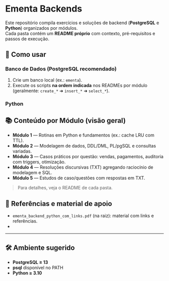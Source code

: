 # Ementa Backends

Este repositório compila exercícios e soluções de backend (**PostgreSQL** e **Python**) organizados por módulos.  
Cada pasta contém um **README próprio** com contexto, pré-requisitos e passos de execução.

## 🚀 Como usar
### Banco de Dados (PostgreSQL recomendado)
1. Crie um banco local (ex.: `ementa`).
2. Execute os scripts **na ordem indicada** nos READMEs por módulo (geralmente: `create_*` ➜ `insert_*` ➜ `select_*`).

### Python

## 📚 Conteúdo por Módulo (visão geral)
- **Módulo 1** — Rotinas em Python e fundamentos (ex.: cache LRU com TTL).  
- **Módulo 2** — Modelagem de dados, DDL/DML, PL/pgSQL e consultas variadas.  
- **Módulo 3** — Casos práticos por questão: vendas, pagamentos, auditoria com triggers, otimização.  
- **Módulo 4** — Resoluções discursivas (TXT) agregando raciocínio de modelagem e SQL.  
- **Módulo 5** — Estudos de caso/questões com respostas em TXT.

> Para detalhes, veja o README de cada pasta.

## 📎 Referências e material de apoio
- `ementa_backend_python_com_links.pdf` (na raiz): material com links e referências.
- 
---

## 🛠️ Ambiente sugerido
- **PostgreSQL ≥ 13**
- **psql** disponível no PATH
- **Python ≥ 3.10**


